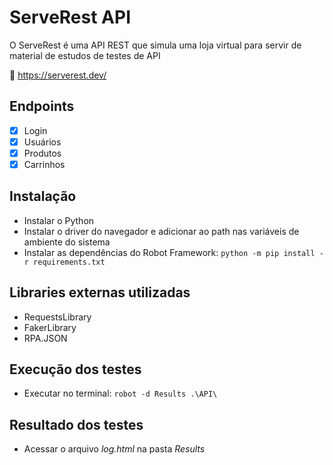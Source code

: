 # ServeRest API

O ServeRest é uma API REST que simula uma loja virtual para servir de material de estudos de testes de API

:shopping_cart: https://serverest.dev/


## Endpoints
- [x] Login
- [x] Usuários
- [x] Produtos
- [x] Carrinhos

## Instalação

- Instalar o Python
- Instalar o driver do navegador e adicionar ao path nas variáveis de ambiente do sistema
- Instalar as dependências do Robot Framework: `python -m pip install -r requirements.txt`

## Libraries externas utilizadas

- RequestsLibrary
- FakerLibrary
- RPA.JSON

## Execução dos testes

- Executar no terminal: `robot -d Results .\API\`

## Resultado dos testes

- Acessar o arquivo *log.html* na pasta *Results*